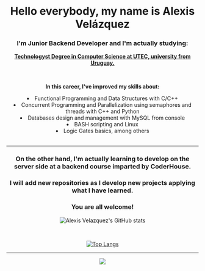 <body>
<div align = "center">
  <h1> Hello everybody, my name is Alexis Velázquez </h1> 

  <h3> I'm Junior Backend Developer and I'm actually studying: </h3>

  **<a href="https://utec.edu.uy/en/education/undergraduate-study/technologist-degree-in-computer-science/"> 
     Technologyst Degree in Computer Science at UTEC, university from Uruguay. </a>**

  <br>
  
  **In this career, I've improved my skills about:**   
  <li> Functional Programming and Data Structures with C/C++ </li>
  <li> Concurrent Programming and Parallelization using semaphores and threads with C++ and Python </li>
  <li> Databases design and management with MySQL from console </li>
  <li> BASH scripting and Linux </li>
  <li> Logic Gates basics, among others </li>
</div>

<br>

____

<div align = "center">
  
 ### On the other hand, I'm actually learning to develop on the server side at a backend course imparted by CoderHouse.
  
 ### I will add new repositories as I develop new projects applying what I have learned.
  
 <h3> You are all welcome! </h3>


![Alexis Velazquez's GitHub stats](https://github-readme-stats.vercel.app/api/?username=AVelazquez97&show_icons=true&theme=merko)
 
<br> 
 
[![Top Langs](https://github-readme-stats.vercel.app/api/top-langs/?username=AVelazquez97&layout=compact&theme=merko)](https://github.com/AVelazquez97/github-readme-stats)
<hr/>

![](https://komarev.com/ghpvc/?username=AVelazquez97&label=Profile+views&color=blue&style=for-the-badge)
</div>
</body>
